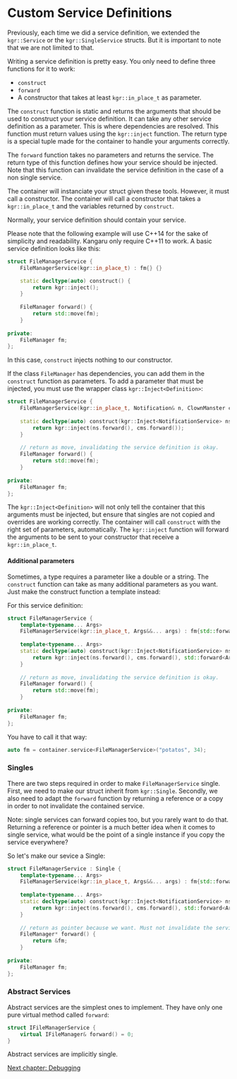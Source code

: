 Custom Service Definitions
==========================

Previously, each time we did a service definition, we extended the `kgr::Service` or the `kgr::SingleService` structs. But it is important to note that we are not limited to that.

Writing a service definition is pretty easy. You only need to define three functions for it to work:

 * `construct`
 * `forward`
 * A constructor that takes at least `kgr::in_place_t` as parameter.

The `construct` function is static and returns the arguments that should be used to construct your service definition. It can take any other service definition as a parameter.
This is where dependencies are resolved. This function must return values using the `kgr::inject` function. The return type is a special tuple made for the container to handle your arguments correctly.

The `forward` function takes no parameters and returns the service. The return type of this function defines how your service should be injected. Note that this function can invalidate the service definition in the case of a non single service.

The container will instanciate your struct given these tools. However, it must call a constructor. The container will call a constructor that takes a `kgr::in_place_t` and the variables returned by `construct`.

Normally, your service definition should contain your service.

Please note that the following example will use C++14 for the sake of simplicity and readability. Kangaru only require C++11 to work.
A basic service definition looks like this:

```c++
struct FileManagerService {
    FileManagerService(kgr::in_place_t) : fm{} {}

    static decltype(auto) construct() {
        return kgr::inject();
    }
    
    FileManager forward() {
        return std::move(fm);
    }
    
private:
    FileManager fm;
};
```

In this case, `construct` injects nothing to our constructor.

If the class `FileManager` has dependencies, you can add them in the `construct` function as parameters. To add a parameter that must be injected, you must use the wrapper class `kgr::Inject<Definition>`:

```c++
struct FileManagerService {
    FileManagerService(kgr::in_place_t, Notification& n, ClownManster cm) : fm{n, std::move(cm)} {}
    
    static decltype(auto) construct(kgr::Inject<NotificationService> ns, kgr::Inject<ClownMasterService> cms) {
        return kgr::inject(ns.forward(), cms.forward());
    }
    
    // return as move, invalidating the service definition is okay.
    FileManager forward() {
        return std::move(fm);
    }
    
private:
    FileManager fm;
};
```
    
The `kgr::Inject<Definition>` will not only tell the container that this arguments must be injected, but ensure that singles are not copied and overrides are working correctly.
The container will call `construct` with the right set of parameters, automatically.
The `kgr::inject` function will forward the arguments to be sent to your constructor that receive a `kgr::in_place_t`.

#### Additional parameters

Sometimes, a type requires a parameter like a double or a string. The `construct` function can take as many additional parameters as you want. Just make the construct function a template instead:

For this service definition:

```c++
struct FileManagerService {
    template<typename... Args>
    FileManagerService(kgr::in_place_t, Args&&... args) : fm{std::forward<Args>(args)...} {}
    
    template<typename... Args>
    static decltype(auto) construct(kgr::Inject<NotificationService> ns, kgr::Inject<ClownMasterService> cms, Args&&.. args) {
        return kgr::inject(ns.forward(), cms.forward(), std::forward<Args>(args)...);
    }
    
    // return as move, invalidating the service definition is okay.
    FileManager forward() {
        return std::move(fm);
    }
    
private:
    FileManager fm;
};
```

You have to call it that way:

```c++
auto fm = container.service<FileManagerService>("potatos", 34);
```

### Singles

There are two steps required in order to make `FileManagerService` single. First, we need to make our struct inherit from `kgr::Single`. Secondly, we also need to adapt the `forward` function by returning a reference or a copy in order to not invalidate the contained service.

Note: single services can forward copies too, but you rarely want to do that. Returning a reference or pointer is a much better idea when it comes to single service, what would be the point of a single instance if you copy the service everywhere?

So let's make our sevice a Single:

```c++
struct FileManagerService : Single {
    template<typename... Args>
    FileManagerService(kgr::in_place_t, Args&&... args) : fm{std::forward<Args>(args)...} {}
    
    template<typename... Args>
    static decltype(auto) construct(kgr::Inject<NotificationService> ns, kgr::Inject<ClownMasterService> cms, Args&&.. args) {
        return kgr::inject(ns.forward(), cms.forward(), std::forward<Args>(args)...);
    }
    
    // return as pointer because we want. Must not invalidate the service because it's a single.
    FileManager* forward() {
        return &fm;
    }
    
private:
    FileManager fm;
};
```

### Abstract Services

Abstract services are the simplest ones to implement. They have only one pure virtual method called `forward`:

```c++
struct IFileManagerService {
    virtual IFileManager& forward() = 0;
}
```

Abstract services are implicitly single.

[Next chapter: Debugging](section08_debug.md)
